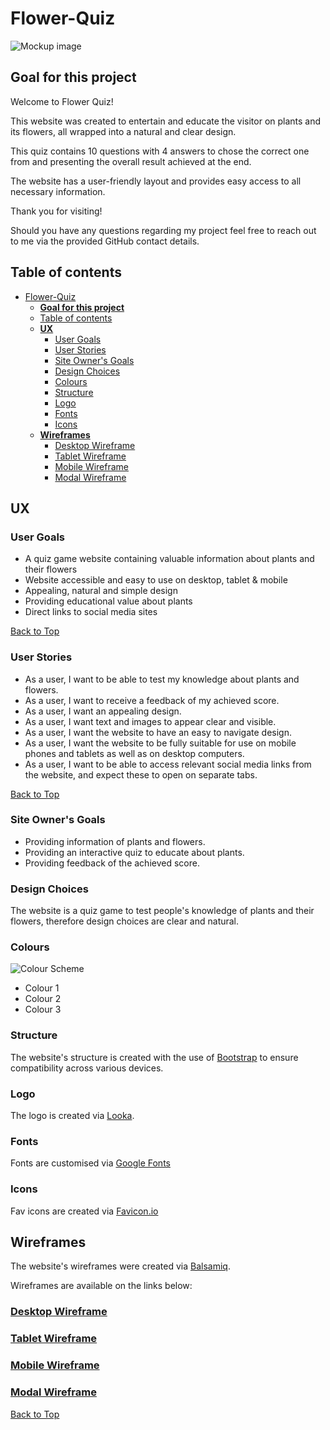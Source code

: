 # Flower-Quiz
![Mockup image](./assets/images/mockup-image.jpg)

## **Goal for this project**

Welcome to Flower Quiz!

This website was created to entertain and educate the visitor on plants and its flowers, all wrapped into a natural and clear design.

This quiz contains 10 questions with 4 answers to chose the correct one from and presenting the overall result achieved at the end.

The website has a user-friendly layout and provides easy access to all necessary information.

Thank you for visiting!

Should you have any questions regarding my project feel free to reach out to me via the provided GitHub contact details.

## Table of contents 
- [Flower-Quiz](#flower-quiz)
  - [**Goal for this project**](#goal-for-this-project)
  - [Table of contents](#table-of-contents)
  - [**UX**](#ux)
    - [User Goals](#user-goals)
    - [User Stories](#user-stories)
    - [Site Owner's Goals](#site-owners-goals)
    - [Design Choices](#design-choices)
    - [Colours](#colours)
    - [Structure](#structure)
    - [Logo](#logo)
    - [Fonts](#fonts)
    - [Icons](#icons)
  - [**Wireframes**](#wireframes)
    - [Desktop Wireframe](#desktop-wireframe)
    - [Tablet Wireframe](#tablet-wireframe)
    - [Mobile Wireframe](#mobile-wireframe)
    - [Modal Wireframe](#modal-wireframe)

## **UX**

### User Goals

* A quiz game website containing valuable information about plants and their flowers
* Website accessible and easy to use on desktop, tablet & mobile
* Appealing, natural and simple design
* Providing educational value about plants
* Direct links to social media sites

[Back to Top](#table-of-contents)

### User Stories

* As a user, I want to be able to test my knowledge about plants and flowers.
* As a user, I want to receive a feedback of my achieved score.
* As a user, I want an appealing design.
* As a user, I want text and images to appear clear and visible.
* As a user, I want the website to have an easy to navigate design.
* As a user, I want the website to be fully suitable for use on mobile phones and tablets as well as on desktop computers.
* As a user, I want to be able to access relevant social media links from the website, and expect these to open on separate tabs.

[Back to Top](#table-of-contents)

### Site Owner's Goals

* Providing information of plants and flowers. 
* Providing an interactive quiz to educate about plants.
* Providing feedback of the achieved score.

### Design Choices

The website is a quiz game to test people's knowledge of plants and their flowers, therefore design choices are clear and natural.

### Colours

![Colour Scheme](assets/images/colourscheme.png)

* Colour 1
* Colour 2
* Colour 3 

### Structure

The website's structure is created with the use of [Bootstrap](https://getbootstrap.com/) to ensure compatibility across various devices.

### Logo

The logo is created via [Looka](https://looka.com/). 

### Fonts

Fonts are customised via [Google Fonts](https://fonts.google.com)

### Icons

Fav icons are created via [Favicon.io](https://favicon.io/favicon-generator/) 

## **Wireframes**

The website's wireframes were created via [Balsamiq](https://balsamiq.com/wireframes/).

Wireframes are available on the links below:

### [Desktop Wireframe](wireframes/desktop-wireframe.png)

### [Tablet Wireframe](wireframes/tablet-wireframe.png)

### [Mobile Wireframe](wireframes/mobile-wireframe.png)

### [Modal Wireframe](wireframes/modal-wireframe.png)

[Back to Top](#table-of-contents)
